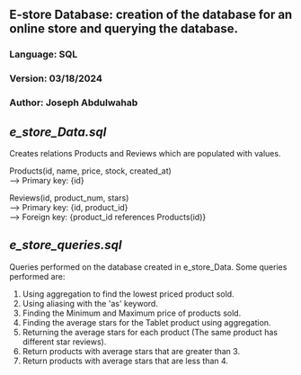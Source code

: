 ## E-store Database: creation of the database for an online store and querying the database.
### Language: SQL
### Version: 03/18/2024
### Author: Joseph Abdulwahab

## _e_store_Data.sql_
Creates relations Products and Reviews which are populated with values.  
  
Products(id, name, price, stock, created_at)    
    --> Primary key: {id}  
      
Reviews(id, product_num, stars)  
    --> Primary key: {id, product_id}  
    --> Foreign key: {product_id references Products(id)}  

## _e_store_queries.sql_
Queries performed on the database created in e_store_Data.
Some queries performed are:
1) Using aggregation to find the lowest priced product sold.
2) Using aliasing with the 'as' keyword.
3) Finding the Minimum and Maximum price of products sold.
4) Finding the average stars for the Tablet product using aggregation.
5) Returning the average stars for each product (The same product has different star reviews).
6) Return products with average stars that are greater than 3.
7) Return products with average stars that are less than 4.
